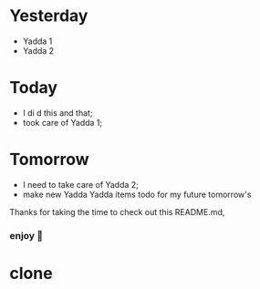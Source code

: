 # Yesterday

- Yadda 1
- Yadda 2

# Today

- I di d this and that;
- took care of Yadda 1;

# Tomorrow

- I need to take care of Yadda 2;
- make new Yadda Yadda items todo for my future tomorrow's

Thanks for taking the time to check out this README.md,

### enjoy 🎉
# clone
